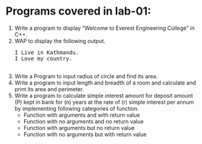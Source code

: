 

 <h1>Programs covered in lab-01:</h1>
    <ol>
        <li>Write a program to display “Welcome to Everest Engineering College” in C++.</li>
        <li>WAP to display the following output.<br>
            <pre>
I Live in Kathmandu.
I Love my country.
            </pre>
        </li>
        <li>Write a Program to input radius of circle and find its area.</li>
        <li>Write a program to input length and breadth of a room and calculate and print its area and perimeter.</li>
        <li>
            Write a program to calculate simple interest amount for deposit amount (P) kept in bank for (n) years at 
            the rate of (r) simple interest per annum by implementing following categories of function.
            <ul>
                <li>Function with arguments and with return value</li>
                <li>Function with no arguments and no return value</li>
                <li>Function with arguments but no return value</li>
                <li>Function with no arguments but with return value</li>
            </ul>
        </li>
    </ol>

